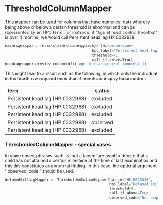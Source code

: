 # ThresholdColumnMapper



This mapper can be used for columns that have numerical data whereby being above or below a certain threshold is abnormal and 
can be represented by an HPO term. For instance, if "Age at head control (months)" is over 4 months, we would call Persistent head lag HP:0032988.



```python title="ThresholdedColumnMapper constructor"
headLagMapper = ThresholdedColumnMapper(hpo_id="HP:0032988", 
                                        hpo_label="Persistent head lag", 
                                        threshold=4, 
                                        call_if_above=True)
headLagMapper.preview_column(dft["Age at head control (months)"])
```

This might lead to a result such as the following, in which only the individual in the fourth row required more than 4 months to display head control.



| term                              | status   |
| :---------------------------------|----------|
| Persistent head lag (HP:0032988)  | excluded |
| Persistent head lag (HP:0032988)  | excluded | 
| Persistent head lag (HP:0032988)  | excluded |
| Persistent head lag (HP:0032988)  | observed |
| Persistent head lag (HP:0032988)  | excluded |  



### ThresholdedColumnMapper - special cases

In some cases, phrases such as 'not attained' are used to denote that a child has not attained a certain milestone at the time of last examination and this this constitutes an abnormal finding. In this case, the optional argument ''observed_code'' should be used.

```python title="ThresholdedColumnMapper special cases"
delayedSittingMapper =  ThresholdedColumnMapper(hpo_id="HP:0025336", 
                                                hpo_label="Delayed ability to sit", 
                                                threshold=9, 
                                                call_if_above=True, 
                                                observed_code='Not acquired')
```

